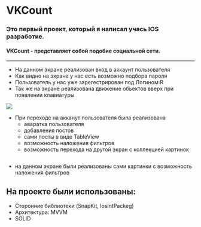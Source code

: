 # VKCount
### Это первый проект, который я написал учась IOS разработке.
#### VKCount - представляет собой подобие социальной сети.
___

+ На данном экране реализован вход в аккаунт пользователя
+ Как видно на экране у нас есть возможно подбора пароля 
+ Пользователь у нас уже зарегестрирован под Логином:R 
+ Так же на экране реализована движение обьектов вверх при появлении клавиатуры 

![](https://github.com/RamazanGasratov/VKCount/commit/8c6d25e85d089a3cb7427d0fcf2b07cb6d71d482)

+ При переходе на акканут пользователя была реализована 
  + аваратка пользователя 
  + добавления постов 
  + сами посты в виде TableView
  + возможность наложения фильтров
  + возможность перехода на другой экран с коллекцией картинок 

![]()

+ на данном экране были реализованы сами картинки с возможность наложения фильтров
## На проекте были использованы:
+ Сторонние библиотеки (SnapKit, IosIntPackeg)
+ Архитектура: MVVM 
+ SOLID
